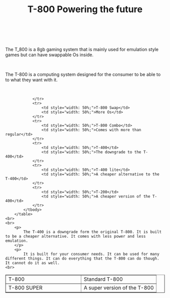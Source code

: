 <html>
	<head>
		<title>
			T-800 Homepage
		</title>
	</head>
	<body>
		<h1 style="text-align: center;">
			T-800 Powering the future
		</h1>
	<br>
	<br>
	<br>
	<br>
		<p>
			The T_800 is a 8gb gaming system that is mainly used for emulation style games but can have swappable Os inside.
		</p>
	<br>
		<p> 
			The T-800 is a computing system designed for the consumer to be able to to what they want with it.
		</p>
	<br>
		<table border="1" style="border-collapse: collapse; width: 100%;">
			<tbody>
				<tr> 
					<td style="width: 50%;">T-800</td>
					<td style="width: 50%;">Standard T-800</td>
				</tr>
				<tr>
					<td style="width: 50%;">T-800 SUPER</td>
					<td style="width: 50%;">A super version of the T-800</td>

				</tr>
				<tr>
					<td style="width: 50%;">T-800 Swap</td>
					<td style="width: 50%;">More Os</td>
				</tr>
				<tr>
					<td style="width: 50%;">T-800 Combo</td>
					<td style="width: 50%;">Comes with more than regular</td>
				</tr>
				<tr>
					<td style="width: 50%;">T-400</td>
					<td style="width: 50%;">The downgrade to the T-400</td>
				</tr>
				<tr>
					<td style="width: 50%;">T-400 lite</td>
					<td style="width: 50%;">A cheaper alternative to the T-400</td>
				</tr>
				<tr>
					<td style="width: 50%;">T-200</td>
					<td style="width: 50%;">A cheaper version of the T-400</td>
				</tr>
			</tbody>
		</table>
	<br>
	<br>
		<p> 
			The T-400 is a downgrade form the original T-800. It is built to be a cheaper alternative. It comes with less power and less emulation.
		</p>
		<p>
			It is built for your consumer needs. It can be used for many different things. It can do everything that the T-800 can do though. It cannot do it as well.
	<br>
